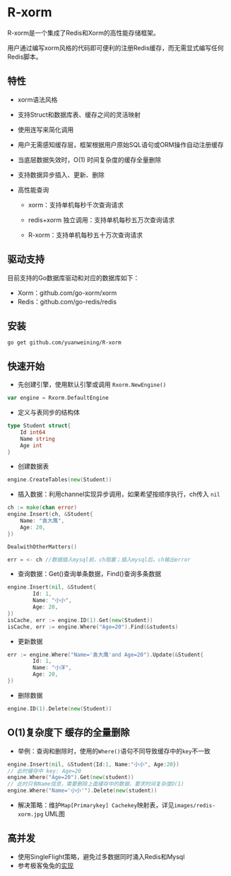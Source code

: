 # R-xorm

R-xorm是一个集成了Redis和Xorm的高性能存储框架。

用户通过编写xorm风格的代码即可便利的注册Redis缓存，而无需显式编写任何Redis脚本。

## 特性

* xorm语法风格

* 支持Struct和数据库表、缓存之间的灵活映射

* 使用连写来简化调用

* 用户无需感知缓存层，框架根据用户原始SQL语句或ORM操作自动注册缓存

* 当底层数据失效时，O(1) 时间复杂度的缓存全量删除

* 支持数据异步插入、更新、删除

* 高性能查询


  * xorm：支持单机每秒千次查询请求


  * redis+xorm 独立调用：支持单机每秒五万次查询请求


  * R-xorm：支持单机每秒五十万次查询请求

## 驱动支持

目前支持的Go数据库驱动和对应的数据库如下：

* Xorm：github.com/go-xorm/xorm
* Redis：github.com/go-redis/redis

## 安装

```shell
go get github.com/yuanweining/R-xorm
```

## 快速开始

* 先创建引擎，使用默认引擎或调用 `Rxorm.NewEngine()`

```go
var engine = Rxorm.DefaultEngine
```

* 定义与表同步的结构体

```go
type Student struct{
	Id int64
	Name string
	Age int
}
```

* 创建数据表

```go
engine.CreateTables(new(Student))
```

* 插入数据：利用channel实现异步调用，如果希望按顺序执行，ch传入 `nil`

```go
ch := make(chan error) 
engine.Insert(ch, &Student{
    Name: "袁大鹰",
    Age: 20,
})

DealwithOtherMatters()

err = <- ch //数据插入mysql前，ch阻塞；插入mysql后，ch输出error
```

* 查询数据：Get()查询单条数据，Find()查询多条数据

```go
engine.Insert(nil, &Student{
		Id: 1,
		Name: "小小",
		Age: 20,
})
isCache, err := engine.ID(1).Get(new(Student)) 
isCache, err := engine.Where("Age=20").Find(&students) 
```

* 更新数据

```go
err := engine.Where("Name='袁大鹰'and Age=20").Update(&Student{
		Id: 1,
		Name: "小洋",
		Age: 20,
})
```

* 删除数据

```go
engine.ID(1).Delete(new(Student))
```

## O(1)复杂度下 缓存的全量删除

* 举例：查询和删除时，使用的`Where()`语句不同导致缓存中的`key`不一致

```go
engine.Insert(nil, &Student{Id:1, Name:"小小", Age:20})
// 此时缓存中 key: Age=20  
engine.Where("Age=20").Get(new(student))
// 此时只有Name信息，需要删除上面缓存中的数据，要求时间复杂度O(1)
engine.Where("Name='小小'").Delete(new(student))
```

* 解决策略：维护`Map[Primarykey] Cachekey`映射表，详见`images/redis-xorm.jpg` UML图



## 高并发

* 使用SingleFlight策略，避免过多数据同时涌入Redis和Mysql
* 参考极客兔兔的[实现](https://geektutu.com/post/geecache-day6.html)
